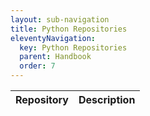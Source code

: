 ```yaml
---
layout: sub-navigation
title: Python Repositories
eleventyNavigation:
  key: Python Repositories
  parent: Handbook
  order: 7
---
```


<table id="repoTable" class="govuk-table">
    <thead class="govuk-table__head">
        <tr>
            <th class="govuk-table__header">Repository</th>
            <th class="govuk-table__header">Description</th>
        </tr>
    </thead>
    <tbody id="repoTableBody" class="govuk-table__body">
        <!-- Repositories will be inserted here -->
    </tbody>
</table>

<script>
    // This function will be called as soon as the page loads
    async function fetchRepos() {
        const org = 'moj-analytical-services';
        const topic = 'dmet-python-packages';
        const token = 'YOUR_GITHUB_TOKEN'; // Replace with your actual GitHub token

        // GitHub Search API URL with organization and topic filters
        const url = `https://api.github.com/search/repositories?q=org:${org}+topic:${topic}`;

        try {
            const response = await fetch(url, {
                headers: {
                    'Accept': 'application/vnd.github+json',
                }
            });

            if (!response.ok) {
                throw new Error(`Error: ${response.status} ${response.statusText}`);
            }

            const data = await response.json();
            displayRepos(data.items);
        } catch (error) {
            console.error('Error fetching data:', error);
            alert('Error fetching data, please check your token or network connection.');
        }
    }

    function displayRepos(repos) {
        const tableBody = document.getElementById('repoTableBody');
        tableBody.innerHTML = ''; // Clear the previous results

        if (repos.length === 0) {
            tableBody.innerHTML = '<tr><td colspan="3">No repositories found</td></tr>';
            return;
        }

        repos.forEach(repo => {
            const row = document.createElement('tr');
            row.classList.add('govuk-table__row'); 

            // Repository name with a link
            const repoNameCell = document.createElement('td');
            repoNameCell.classList.add('govuk-table__cell'); 
            const repoLink = document.createElement('a');
            repoLink.href = repo.html_url;
            repoLink.textContent = repo.full_name;
            repoLink.target = '_blank'; // Open link in a new tab
            repoNameCell.appendChild(repoLink);
            row.appendChild(repoNameCell);

            // Repository description
            const descriptionCell = document.createElement('td');
            descriptionCell.classList.add('govuk-table__cell'); 
            descriptionCell.textContent = repo.description ? repo.description : 'No description available';
            row.appendChild(descriptionCell);

            // Append the row to the table body
            tableBody.appendChild(row);
        });
    }

    // Call the fetchRepos function when the window loads
    window.onload = fetchRepos;
</script>
